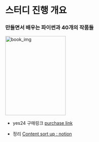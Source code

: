 # 스터디 진행 개요

### 만들면서 배우는 파이썬과 40개의 작품들
<img src="https://image.yes24.com/goods/107490270/XL" width="190mm" height="250mm" title="book_img"></img>   

- yes24 구매링크
[purchase link](https://m.yes24.com/Goods/Detail/107490270)

- 정리
[Content sort up : notion](https://www.notion.so/junius06/6152c78fa2054415bc5c64caf9798aee?pvs=4)